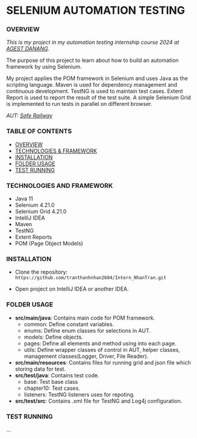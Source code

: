 # **SELENIUM AUTOMATION TESTING**

### OVERVIEW

*This is my project in my automation testing internship course 2024 at [AGEST DANANG](https://www.agest.vn/).*

The purpose of this project to learn about how to build an automation framework by using Selenium.

My project applies the POM framework in Selenium and uses Java as the scripting language. Maven is used for dependency management and continuous development. TestNG is used to maintain test cases. Extent Report is used to report the result of the test suite. A simple Selenium Grid is implemented to run tests in parallel on different browser.

*AUT: [Safe Railway](http://saferailway.somee.com/)*

### TABLE OF CONTENTS
* [OVERVIEW](#OVERVIEW)  
* [TECHNOLOGIES & FRAMEWORK](#TECHNOLOGIES-AND-FRAMEWORK)
* [INSTALLATION](#INSTALLATION) 
* [FOLDER USAGE](#FOLDER-USAGE) 
* [TEST RUNNING](#TEST-RUNNING) 

### TECHNOLOGIES AND FRAMEWORK
* Java 11
* Selenium 4.21.0
* Selenium Grid 4.21.0
* IntelliJ IDEA
* Maven 
* TestNG 
* Extent Reports
* POM (Page Object Models)

### INSTALLATION

* Clone the repository: 
```https://github.com/tranthanhnhan2604/Intern_NhanTran.git```

* Open project on IntelliJ IDEA or another IDEA.

### FOLDER USAGE

* **src/main/java**: Contains main code for POM framework.
    * common: Define constant variables.
    * enums: Define enum classes for selections in AUT.
    * models: Define objects.
    * pages: Define all elements and method using into each page.
    * utils: Define wrapper classes of control in AUT, helper classes, management classes(Logger, Driver, File Reader).
* **src/main/resources**: Contains files for running grid and json file which storing data for test.
* **src/test/java**: Contains test code.
    * base: Test base class
    * chapter10: Test cases.
    * listeners: TestNG listeners uses for repoting.
* **src/test/src**: Contains .xml file for TestNG and Log4j configuration.

### TEST RUNNING
...
